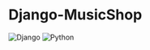 
Django-MusicShop
====================

![Django](https://img.shields.io/badge/django-%23092E20.svg?style=for-the-badge&logo=django&logoColor=white)
![Python](https://img.shields.io/badge/python-%2314354C.svg?style=for-the-badge&logo=python&logoColor=white)
